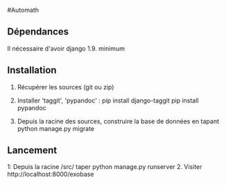 #Automath

## Dépendances

Il nécessaire d'avoir django 1.9. minimum

## Installation

1. Récupérer les sources (git ou zip)
2. Installer 'taggit', 'pypandoc' :
  pip install django-taggit
  pip install pypandoc
  
3. Depuis la racine des sources, construire la base de données en tapant
  python manage.py migrate

## Lancement

1: Depuis la racine /src/ taper
  python manage.py runserver
2. Visiter http://localhost:8000/exobase